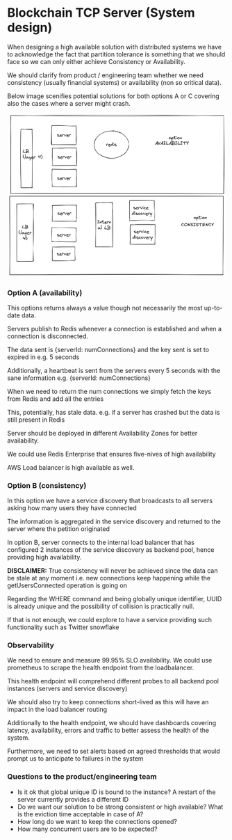 # Blockchain TCP Server (System design)

When designing a high available solution with distributed systems we have to acknowledge the fact 
that partition tolerance is something that we should face so we can only either achieve Consistency or Availability.

We should clarify from product / engineering team whether we need consistency (usually financial systems) or availability (non so critical data).

Below image scenifies potential solutions for both options A or C covering also the cases where a server might crash.

![image](src/main/resources/blockchainSD.png)

### Option A (availability)

This options returns always a value though not necessarily the most up-to-date data.

Servers publish to Redis whenever a connection is established and when a connection is disconnected.

The data sent is {serverId: numConnections} and the key sent is set to expired in e.g. 5 seconds

Additionally, a heartbeat is sent from the servers every 5 seconds with the sane information e.g. {serverId: numConnections}

When we need to return the num connections we simply fetch the keys from Redis and add all the entries

This, potentially, has stale data. e.g. if a server has crashed but the data is still present in Redis

Server should be deployed in different Availability Zones for better availability. 

We could use Redis Enterprise that ensures five-nives of high availability

AWS Load balancer is high available as well.

### Option B (consistency)

In this option we have a service discovery that broadcasts to all servers asking how many users they have connected

The information is aggregated in the service discovery and returned to the server where the petition originated

In option B, server connects to the internal load balancer that has configured 2 instances of the service discovery as backend pool, hence providing high availability.

**DISCLAIMER:** True consistency will never be achieved since the data can be stale at any moment i.e. new connections keep happening while the getUsersConnected operation is going on

Regarding the WHERE command and being globally unique identifier, UUID is already unique and the possibility of collision is practically null.

If that is not enough, we could explore to have a service providing such functionality such as Twitter snowflake

### Observability

We need to ensure and measure 99.95% SLO availability. We could use prometheus to scrape the health endpoint from the loadbalancer. 

This health endpoint will comprehend different probes to all backend pool instances (servers and service discovery) 

We should also try to keep connections short-lived as this will have an impact in the load balancer routing

Additionally to the health endpoint, we should have dashboards covering latency, availability, errors and traffic to better assess the health of the system.

Furthermore, we need to set alerts based on agreed thresholds that would prompt us to anticipate to failures in the system

### Questions to the product/engineering team

- Is it ok that global unique ID is bound to the instance? A restart of the server currently provides a different ID
- Do we want our solution to be strong consistent or high available? What is the eviction time acceptable in case of A?
- How long do we want to keep the connections opened?
- How many concurrent users are to be expected?





